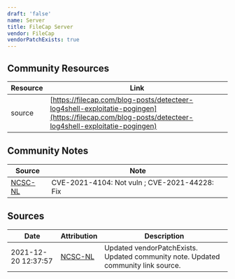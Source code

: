 ```yaml
---
draft: 'false'
name: Server
title: FileCap Server
vendor: FileCap
vendorPatchExists: true
---
```



## Community Resources
| Resource | Link |
| --- | --- |
| source | [https://filecap.com/blog-posts/detecteer-log4shell-exploitatie-pogingen](https://filecap.com/blog-posts/detecteer-log4shell-exploitatie-pogingen) |

## Community Notes
| Source | Note |
| --- | --- |
| [NCSC-NL](https://github.com/NCSC-NL/log4shell/blob/main/software/README.md) | CVE-2021-4104: Not vuln ; CVE-2021-44228: Fix </ul> |

## Sources
| Date | Attribution | Description |
| --- | --- | --- |
| 2021-12-20 12:37:57 | [NCSC-NL](https://github.com/NCSC-NL/log4shell/blob/main/software/README.md) | Updated vendorPatchExists. Updated community note. Updated community link source.  |
